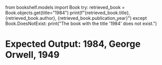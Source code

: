 from bookshelf.models import Book
try:
    retrieved_book = Book.objects.get(title="1984")
    print(f"{retrieved_book.title}, {retrieved_book.author}, {retrieved_book.publication_year}")
except Book.DoesNotExist:
    print("The book with the title '1984' does not exist.")
# Expected Output: 1984, George Orwell, 1949

